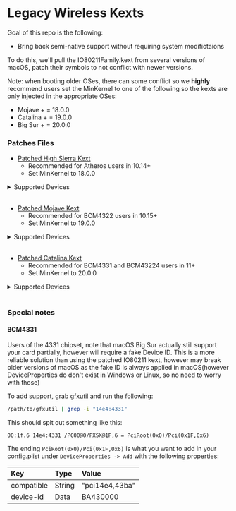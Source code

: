 Legacy Wireless Kexts
===========

Goal of this repo is the following:

* Bring back semi-native support without requiring system modifictaions


To do this, we'll pull the IO80211Family.kext from several versions of macOS, patch their symbols to not conflict with newer versions.

Note: when booting older OSes, there can some conflict so we **highly** recommend users set the MinKernel to one of the following so the kexts are only injected in the appropriate OSes:

* Mojave +   = 18.0.0
* Catalina + = 19.0.0
* Big Sur +  = 20.0.0

### Patches Files


* [Patched High Sierra Kext]()
  * Recommended for Atheros users in 10.14+
  * Set MinKernel to 18.0.0
  
<details>
<summary>Supported Devices</summary>

```
Atheros - AirPortAtheros40
   pci168c,30   = AR93xx
   pci168c,2a   = AR928X
   pci106b,86   = Unreleased device?
   pci168c,1c   = AR242x / AR542x
   pci168c,23   = AR5416
   pci168c,24   = AR5418
```

</details>
<br>

* [Patched Mojave Kext]()
  * Recommended for BCM4322 users in 10.15+
  * Set MinKernel to 19.0.0

<details>
<summary>Supported Devices</summary>

```
Broadcom - AirPortBrcm4331
   pci14e4,432b = BCM4322
```

</details>
<br>

* [Patched Catalina Kext]()
  * Recommended for BCM4331 and BCM43224 users in 11+
  * Set MinKernel to 20.0.0

<details>
<summary>Supported Devices</summary>

```
Broadcom - AirPortBrcm4360
   pci14e4,4331 = BCM4331
   pci14e4,4353 = BCM43224
   
Broadcom - AirPortBrcmNIC
   pci14e4,43ba = BCM43602
   pci14e4,43a3 = BCM4350
   pci14e4,43a0 = BCM4360
```

</details>
<br>	

### Special notes

#### BCM4331

Users of the 4331 chipset, note that macOS Big Sur actually still support your card partially, however will require a fake Device ID. This is a more reliable solution than using the patched IO80211 kext, however may break older versions of macOS as the fake ID is always applied in macOS(however DeviceProperties do don't exist in Windows or Linux, so no need to worry with those)

To add support, grab [gfxutil](https://github.com/acidanthera/gfxutil/releases) and run the following:

```sh
/path/to/gfxutil | grep -i "14e4:4331"
```

This should spit out something like this:

```
00:1f.6 14e4:4331 /PC00@0/PXSX@1F,6 = PciRoot(0x0)/Pci(0x1F,0x6)
```

The ending `PciRoot(0x0)/Pci(0x1F,0x6)` is what you want to add in your config.plist under `DeviceProperties -> Add` with the following properties:

| Key | Type | Value |
| :--- | :--- | :--- |
| compatible | String | "pci14e4,43ba" |
| device-id  | Data | BA430000 |